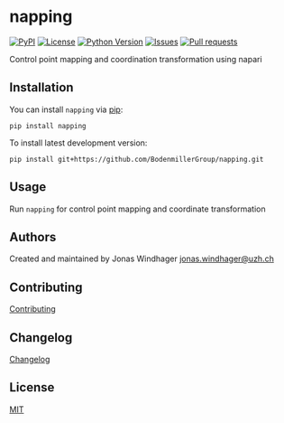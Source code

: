 # napping

[![PyPI](https://img.shields.io/pypi/v/napping.svg?color=green)](https://pypi.org/project/napping)
[![License](https://img.shields.io/pypi/l/napping.svg?color=green)](https://github.com/BodenmillerGroup/napping/raw/main/LICENSE)
[![Python Version](https://img.shields.io/pypi/pyversions/napping.svg?color=green)](https://python.org)
[![Issues](https://img.shields.io/github/issues/BodenmillerGroup/napping)](https://github.com/BodenmillerGroup/napping/issues)
[![Pull requests](https://img.shields.io/github/issues-pr/BodenmillerGroup/napping)](https://github.com/BodenmillerGroup/napping/pulls)

Control point mapping and coordination transformation using napari

## Installation

You can install `napping` via [pip](https://pypi.org/project/pip/):

    pip install napping

To install latest development version:

    pip install git+https://github.com/BodenmillerGroup/napping.git

## Usage

Run `napping` for control point mapping and coordinate transformation

## Authors

Created and maintained by Jonas Windhager [jonas.windhager@uzh.ch](mailto:jonas.windhager@uzh.ch)

## Contributing

[Contributing](https://github.com/BodenmillerGroup/napping/blob/main/CONTRIBUTING.md)

## Changelog

[Changelog](https://github.com/BodenmillerGroup/napping/blob/main/CHANGELOG.md)

## License

[MIT](https://github.com/BodenmillerGroup/napping/blob/main/LICENSE.md)
